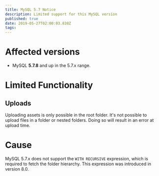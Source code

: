 ```yaml
---
title: MySQL 5.7 Notice
description: Limited support for this MySQL version
published: true
date: 2019-05-27T02:00:03.838Z
tags: 
---
```


# Affected versions

- MySQL **5.7.8** and up in the 5.7.x range.

# Limited Functionality

## Uploads

Uploading assets is only possible in the root folder. It's not possible to upload files in a folder or nested folders. Doing so will result in an error at upload time.

# Cause

MySQL 5.7.x does not support the `WITH RECURSIVE` expression, which is required to fetch the folder hierarchy. This expression was introduced in version 8.0.